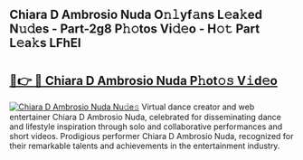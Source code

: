 ## Chiara D Ambrosio Nuda O𝚗𝚕yf𝚊ns L𝚎a𝚔ed N𝚞𝚍es - Part-2g8 P𝚑𝚘tos Vi𝚍𝚎o - H𝚘𝚝 Part L𝚎a𝚔s LFhEI

# <h2><a href="http://kfc632.oniu.top/?m=Chiara+D+Ambrosio+Nuda">🔗👉 🔴 Chiara D Ambrosio Nuda P𝚑ot𝚘𝚜 V𝚒d𝚎o</a></h2>

[![Chiara D Ambrosio Nuda Nu𝚍e𝚜](https://i.imgur.com/0qMVB7G.gif)](http://kfc632.oniu.top/?m=Chiara+D+Ambrosio+Nuda)
Virtual dance creator and web entertainer Chiara D Ambrosio Nuda, celebrated for disseminating dance and lifestyle inspiration through solo and collaborative performances and short videos. Prodigious performer Chiara D Ambrosio Nuda, recognized for their remarkable talents and achievements in the entertainment industry.  
